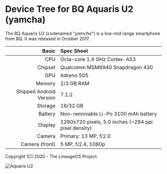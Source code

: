 Device Tree for BQ Aquaris U2 (yamcha)
===========================================

The BQ Aquaris U2 (codenamed _"yamcha"_) is a low-mid range smartphone from BQ.
It was released in October 2017.



Basic   | Spec Sheet
-------:|:-------------------------
CPU     | Octa-core 1.4 GHz Cortex-A53
Chipset | Qualcomm MSM8940 Snapdragon 430
GPU     | Adreno 505
Memory  | 2/3 GB RAM
Shipped Android Version | 7.1.2
Storage | 16/32 GB
Battery | Non-removable Li-Po 3100 mAh battery
Display | 1280x720 pixels, 5.0 inches (~294 ppi pixel density)
Camera  | Primary: 13 MP, f/2.0
Camera (front)	| 5 MP, f/2.4, 1080p

Copyright (C) 2020 - The LineageOS Project.

![Aquaris U2](https://fdn2.gsmarena.com/vv/pics/bq/bq-aquaris-u2.jpg "BQ Aquaris U2")

